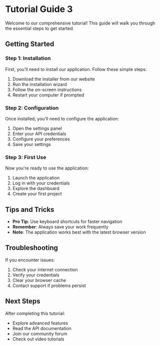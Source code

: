 # Tutorial Guide 3

Welcome to our comprehensive tutorial! This guide will walk you through the essential steps to get started.

## Getting Started

### Step 1: Installation
First, you'll need to install our application. Follow these simple steps:

1. Download the installer from our website
2. Run the installation wizard
3. Follow the on-screen instructions
4. Restart your computer if prompted

### Step 2: Configuration
Once installed, you'll need to configure the application:

1. Open the settings panel
2. Enter your API credentials
3. Configure your preferences
4. Save your settings

### Step 3: First Use
Now you're ready to use the application:

1. Launch the application
2. Log in with your credentials
3. Explore the dashboard
4. Create your first project

## Tips and Tricks

- **Pro Tip**: Use keyboard shortcuts for faster navigation
- **Remember**: Always save your work frequently
- **Note**: The application works best with the latest browser version

## Troubleshooting

If you encounter issues:

1. Check your internet connection
2. Verify your credentials
3. Clear your browser cache
4. Contact support if problems persist

## Next Steps

After completing this tutorial:
- Explore advanced features
- Read the API documentation
- Join our community forum
- Check out video tutorials
